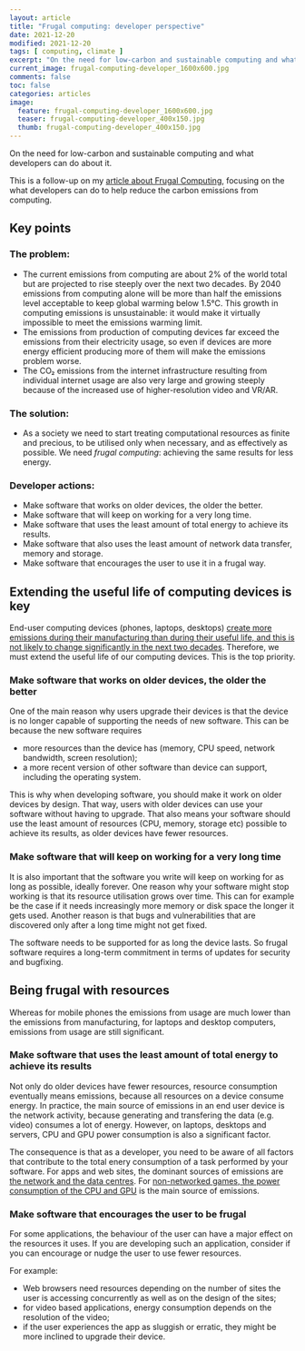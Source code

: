 ```yaml
---
layout: article
title: "Frugal computing: developer perspective"
date: 2021-12-20
modified: 2021-12-20
tags: [ computing, climate ]
excerpt: "On the need for low-carbon and sustainable computing and what developers can do about it."
current_image: frugal-computing-developer_1600x600.jpg
comments: false
toc: false
categories: articles
image:
  feature: frugal-computing-developer_1600x600.jpg
  teaser: frugal-computing-developer_400x150.jpg
  thumb: frugal-computing-developer_400x150.jpg
---
```


On the need for low-carbon and sustainable computing and what developers can do about it.

This is a follow-up on my [article about Frugal Computing]({{site.url}}/articles/frugal-computing), focusing on the what developers can do to help reduce the carbon emissions from computing. 

## Key points

### The problem: 
  - The current emissions from computing are about 2% of the world total but are projected to rise steeply over the next two decades. By 2040 emissions from computing alone will be more than half the emissions level acceptable to keep global warming below 1.5°C. This growth in computing emissions is unsustainable: it would make it virtually impossible to meet the emissions warming limit.
  - The emissions from production of computing devices far exceed the emissions from their electricity usage, so even if devices are more energy efficient producing more of them will make the emissions problem worse.
  - The CO₂ emissions from the internet infrastructure resulting from individual internet usage are also very large and growing steeply because of the increased use of higher-resolution video and VR/AR. 

### The solution:
  - As a society we need to start treating computational resources as finite and precious, to be utilised only when necessary, and as effectively as possible. We need _frugal computing_: achieving the same results for less energy. 

### Developer actions:

  - Make software that works on older devices, the older the better.
  - Make software that will keep on working for a very long time.
  - Make software that uses the least amount of total energy to achieve its results.
  - Make software that also uses the least amount of network data transfer, memory and storage.
  - Make software that encourages the user to use it in a frugal way.
  
## Extending the useful life of computing devices is key

End-user computing devices (phones, laptops, desktops) [create more emissions during their manufacturing than during their useful life, and this is not likely to change significantly in the next two decades](https://reboxed.co/blogs/outsidethebox/the-carbon-footprint-of-your-phone-and-how-you-can-reduce-it). Therefore, we must extend the useful life of our computing devices. This is the top priority.

### Make software that works on older devices, the older the better

One of the main reason why users upgrade their devices is that the device is no longer capable of supporting the needs of new software. This can be because the new software requires
  - more resources than the device has (memory, CPU speed, network bandwidth, screen resolution);
  - a more recent version of other software than device can support, including the operating system.

This is why when developing software, you should make it work on older devices by design. That way, users with older devices can use your software without having to upgrade. That also means your software should use the least amount of resources (CPU, memory, storage etc) possible to achieve its results, as older devices have fewer resources.
  
### Make software that will keep on working for a very long time

It is also important that the software you write will keep on working for as long as possible, ideally forever. One reason why your software might stop working is that its resource utilisation grows over time. This can for example be the case if it needs increasingly more memory or disk space the longer it gets used. Another reason is that bugs and vulnerabilities that are discovered only after a long time might not get fixed. 

The software needs to be supported for as long the device lasts. So frugal software requires a long-term commitment in terms of updates for security and bugfixing.

## Being frugal with resources

Whereas for mobile phones the emissions from usage are much lower than the emissions from manufacturing, for laptops and desktop computers, emissions from usage are still significant. 

### Make software that uses the least amount of total energy to achieve its results

Not only do older devices have fewer resources, resource consumption eventually means emissions, because all resources on a device consume energy. In practice, the main source of emissions in an end user device is the network activity, because generating and transfering the data (e.g. video) consumes a lot of energy. However, on laptops, desktops and servers, CPU and GPU power consumption is also a significant factor. 

The consequence is that as a developer, you need to be aware of all factors that contribute to the total enery consumption of a task performed by your software. For apps and web sites, the dominant sources of emissions are [the network and the data centres](https://www.sciencedirect.com/science/article/abs/pii/S0921344920307072). For [non-networked games, the power consumption of the CPU and GPU](https://www.researchgate.net/publication/336909520_Toward_Greener_Gaming_Estimating_National_Energy_Use_and_Energy_Efficiency_Potential) is the main source of emissions. 

### Make software that encourages the user to be frugal

For some applications, the behaviour of the user can have a major effect on the resources it uses. If you are developing such an application, consider if you can encourage or nudge the user to use fewer resources.

For example: 

- Web browsers need resources depending on the number of sites the user is accessing concurrently as well as on the design of the sites;
- for video based applications, energy consumption depends on the resolution of the video; 
- if the user experiences the app as sluggish or erratic, they might be more inclined to upgrade their device.